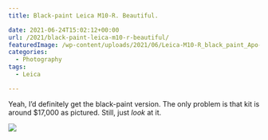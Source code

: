 ```yaml
---
title: Black-paint Leica M10-R. Beautiful.

date: 2021-06-24T15:02:12+00:00
url: /2021/black-paint-leica-m10-r-beautiful/
featuredImage: /wp-content/uploads/2021/06/Leica-M10-R_black_paint_Apo-Summicron-M_35_totale_RGB.jpg
categories:
  - Photography
tags:
  - Leica

---
```




Yeah, I&#8217;d definitely get the black-paint version. The only problem is that kit is around $17,000 as pictured. Still, just _look_ at it.


![](/img/2021/06/Leica_M10-R_black_paint_top_APO_50_RGB.jpg "")



<!--kg-card-end: html-->